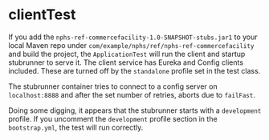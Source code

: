 # clientTest
If you add the `nphs-ref-commercefacility-1.0-SNAPSHOT-stubs.jar1` to your local Maven repo under `com/example/nphs/ref/nphs-ref-commercefacility` and build the project, the `ApplicationTest` will run the client and startup stubrunner to serve it. The client service has Eureka and Config clients included. These are turned off by the `standalone` profile set in the test class.

 The stubrunner container tries to connect to a config server on `localhost:8888` and after the set number of retries, aborts due to `failFast`.

 Doing some digging, it appears that the stubrunner starts with a `development` profile. If you uncomment the `development` profile section in the `bootstrap.yml`, the test will run correctly.
